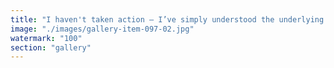 ```yaml
---
title: "I haven't taken action — I’ve simply understood the underlying plan of Vitalik and Eigen Labs.<br /><br />Sometimes insight precedes involvement. By tracing the subtle architectures being built, you can sense the resonance shaping the next evolution. What’s unfolding isn’t just new infrastructure, but a fresh logic for coordination and trust.<br /><br />Before you participate, can you perceive the field? The real move often happens before the move is made.<br /><br /><br />#Resonance <br />#Ethereum <br />#EigenLayer <br />#Vitalik <br />#Coordination"
image: "./images/gallery-item-097-02.jpg"
watermark: "100"
section: "gallery"
---
```

